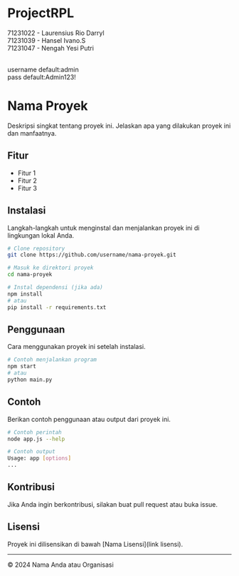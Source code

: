 # ProjectRPL
71231022 - Laurensius Rio Darryl <br>
71231039 - Hansel Ivano.S <br>
71231047 - Nengah Yesi Putri <br>
<br>

username default:admin<br>
pass default:Admin123!

# Nama Proyek

Deskripsi singkat tentang proyek ini. Jelaskan apa yang dilakukan proyek ini dan manfaatnya.

## Fitur

- Fitur 1
- Fitur 2
- Fitur 3

## Instalasi

Langkah-langkah untuk menginstal dan menjalankan proyek ini di lingkungan lokal Anda.

```bash
# Clone repository
git clone https://github.com/username/nama-proyek.git

# Masuk ke direktori proyek
cd nama-proyek

# Instal dependensi (jika ada)
npm install
# atau
pip install -r requirements.txt
```

## Penggunaan

Cara menggunakan proyek ini setelah instalasi.

```bash
# Contoh menjalankan program
npm start
# atau
python main.py
```

## Contoh

Berikan contoh penggunaan atau output dari proyek ini.

```bash
# Contoh perintah
node app.js --help

# Contoh output
Usage: app [options]
...
```

## Kontribusi

Jika Anda ingin berkontribusi, silakan buat pull request atau buka issue.

## Lisensi

Proyek ini dilisensikan di bawah [Nama Lisensi](link lisensi).

---

© 2024 Nama Anda atau Organisasi
